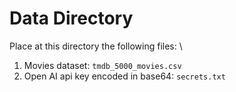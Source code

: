 # Data Directory

Place at this directory the following files: \
1. Movies dataset: `tmdb_5000_movies.csv`
2. Open AI api key encoded in base64: `secrets.txt`